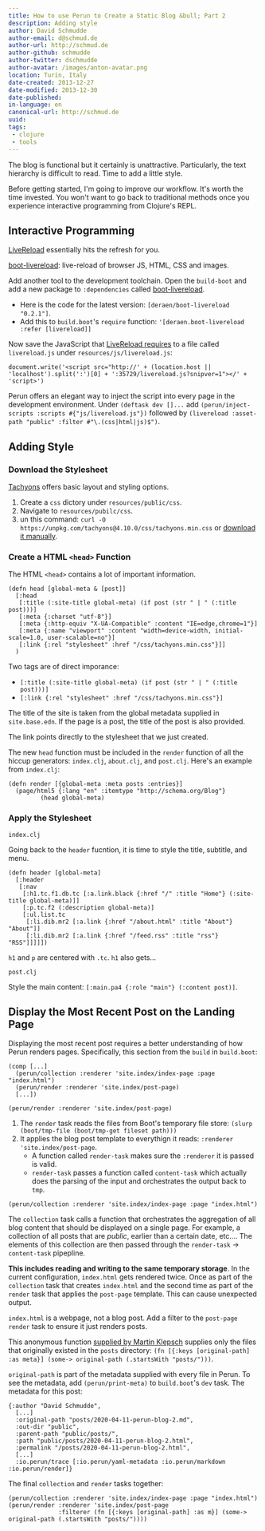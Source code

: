 ```yaml
---
title: How to use Perun to Create a Static Blog &bull; Part 2
description: Adding style
author: David Schmudde
author-email: d@schmud.de
author-url: http://schmud.de
author-github: schmudde
author-twitter: dschmudde
author-avatar: /images/anton-avatar.png
location: Turin, Italy
date-created: 2013-12-27
date-modified: 2013-12-30
date-published:
in-language: en
canonical-url: http://schmud.de
uuid:
tags:
 - clojure
 - tools
---
```



The blog is functional but it certainly is unattractive. Particularly, the text hierarchy is difficult to read. Time to add a little style.

Before getting started, I'm going to improve our workflow. It's worth the time invested. You won't want to go back to traditional methods once you experience interactive programming from Clojure's REPL.

## Interactive Programming

[LiveReload](http://livereload.com/) essentially hits the refresh for you.

[boot-livereload](https://github.com/Deraen/boot-livereload): live-reload of browser JS, HTML, CSS and images.

Add another tool to the development toolchain. Open the `build-boot` and add a new package to `:dependencies` called [boot-livereload](https://github.com/Deraen/boot-livereload).

- Here is the code for the latest version: `[deraen/boot-livereload "0.2.1"]`.
- Add this to `build.boot`'s `require` function: `'[deraen.boot-livereload :refer [livereload]]`

Now save the JavaScript that [LiveReload requires](http://livereload.com/browser/script-tag/) to a file called `livereload.js` under `resources/js/livereload.js`:

```
document.write('<script src="http://' + (location.host || 'localhost').split(':')[0] + ':35729/livereload.js?snipver=1"></' + 'script>')
```
Perun offers an elegant way to inject the script into every page in the development environment. Under `(deftask dev []...` add `(perun/inject-scripts :scripts #{"js/livereload.js"})` followed by `(livereload :asset-path "public" :filter #"\.(css|html|js)$")`.

## Adding Style

### Download the Stylesheet

[Tachyons](http://tachyons.io/) offers basic layout and styling options.

1. Create a `css` dictory under `resources/public/css`.
2. Navigate to `resources/pubilc/css`.
3. un this command: `curl -O https://unpkg.com/tachyons@4.10.0/css/tachyons.min.css` or [download it manually](https://unpkg.com/tachyons@4.10.0/css/tachyons.min.css`).

### Create a HTML `<head>` Function

The HTML `<head>` contains a lot of important information.

```
(defn head [global-meta & [post]]
  [:head
   [:title (:site-title global-meta) (if post (str " | " (:title post)))]
   [:meta {:charset "utf-8"}]
   [:meta {:http-equiv "X-UA-Compatible" :content "IE=edge,chrome=1"}]
   [:meta {:name "viewport" :content "width=device-width, initial-scale=1.0, user-scalable=no"}]
   [:link {:rel "stylesheet" :href "/css/tachyons.min.css"}]]
  )
```

Two tags are of direct imporance:

- `[:title (:site-title global-meta) (if post (str " | " (:title post)))]`
- `[:link {:rel "stylesheet" :href "/css/tachyons.min.css"}]`

The title of the site is taken from the global metadata supplied in `site.base.edn`. If the page is a post, the title of the post is also provided.

The link points directly to the stylesheet that we just created.

The new `head` function must be included in the `render` function of all the hiccup generators: `index.clj`, `about.clj`, and `post.clj`. Here's an example from `index.clj`:

```
(defn render [{global-meta :meta posts :entries}]
  (page/html5 {:lang "en" :itemtype "http://schema.org/Blog"}
         (head global-meta)
```

### Apply the Stylesheet

`index.clj`

Going back to the `header` fucntion, it is time to style the title, subtitle, and menu.

```
(defn header [global-meta]
  [:header
   [:nav
    [:h1.tc.f1.db.tc [:a.link.black {:href "/" :title "Home"} (:site-title global-meta)]]
    [:p.tc.f2 (:description global-meta)]
    [:ul.list.tc
     [:li.dib.mr2 [:a.link {:href "/about.html" :title "About"} "About"]]
     [:li.dib.mr2 [:a.link {:href "/feed.rss" :title "rss"} "RSS"]]]]])
```

`h1` and `p` are centered with `.tc`. `h1` also gets...

`post.clj`

Style the main content: `[:main.pa4 {:role "main"} (:content post)]`.

## Display the Most Recent Post on the Landing Page

Displaying the most recent post requires a better understanding of how Perun renders pages. Specifically, this section from the `build` in `build.boot`:

```
(comp [...]
  (perun/collection :renderer 'site.index/index-page :page "index.html")
  (perun/render :renderer 'site.index/post-page)
  [...])
```

`(perun/render :renderer 'site.index/post-page)`

1. The `render` task reads the files from Boot's temporary file store: `(slurp (boot/tmp-file (boot/tmp-get fileset path)))`
2. It applies the blog post template to everythign it reads: `:renderer 'site.index/post-page`.
    - A function called `render-task` makes sure the `:renderer` it is passed is valid.
    - `render-task` passes a function called `content-task` which actually does the parsing of the input and orchestrates the output back to `tmp`.

`(perun/collection :renderer 'site.index/index-page :page "index.html")`

The `collection` task calls a function that orchestrates the aggregation of all blog content that should be displayed on a single page. For example, a collection of all posts that are *public*, earlier than a certain date, etc&hellip;. The elements of this collection are then passed through the `render-task` &rarr; `content-task` pipepline.

**This includes reading and writing to the same temporary storage**. In the current configuration, `index.html` gets rendered twice. Once as part of the `collection` task that creates `index.html` and the second time as part of the `render` task that applies the `post-page` template. This can cause unexpected output.

`index.html` is a webpage, not a blog post. Add a filter to the `post-page` `render` task to ensure it just renders posts.

This anonymous function [supplied by Martin Klepsch](https://github.com/martinklepsch/martinklepsch.org/blob/04c6229ce5b931ddf2cd94d677afa5588bc1c693/build.boot#L54) supplies only the files that originally existed in the `posts` directory: `(fn [{:keys [original-path] :as meta}] (some-> original-path (.startsWith "posts/")))`.

`original-path` is part of the metadata supplied with every file in Perun. To see the metadata, add `(perun/print-meta)` to `build.boot`'s `dev` task. The metadata for this post:

```
{:author "David Schmudde",
  [...]
  :original-path "posts/2020-04-11-perun-blog-2.md",
  :out-dir "public",
  :parent-path "public/posts/",
  :path "public/posts/2020-04-11-perun-blog-2.html",
  :permalink "/posts/2020-04-11-perun-blog-2.html",
  [...]
  :io.perun/trace [:io.perun/yaml-metadata :io.perun/markdown :io.perun/render]}
```

The final `collection` and `render` tasks together:

```
(perun/collection :renderer 'site.index/index-page :page "index.html")
(perun/render :renderer 'site.index/post-page
              :filterer (fn [{:keys [original-path] :as m}] (some-> original-path (.startsWith "posts/"))))
```
